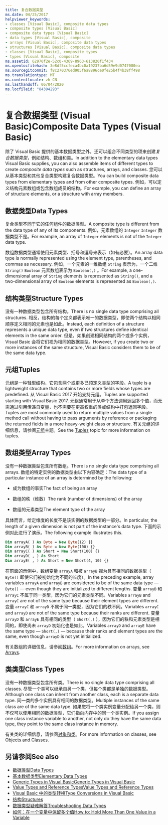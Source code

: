 ```yaml
---
title: 复合数据类型
ms.date: 04/25/2017
helpviewer_keywords:
- classes [Visual Basic], composite data types
- composite types [Visual Basic]
- composite data types [Visual Basic]
- data types [Visual Basic], composite
- arrays [Visual Basic], composite data types
- structures [Visual Basic], composite data types
- classes [Visual Basic], composite types
- types [Visual Basic], composite
ms.assetid: 62970f2e-52c0-4369-8963-613820f1f434
ms.openlocfilehash: 3e8df5ccfeca4bc0a19237ba6d59e9d0747080ea
ms.sourcegitcommit: f8c270376ed905f6a8896ce0fe25b4f4b38ff498
ms.translationtype: MT
ms.contentlocale: zh-CN
ms.lasthandoff: 06/04/2020
ms.locfileid: "84394293"
---
```

# <a name="composite-data-types-visual-basic"></a><span data-ttu-id="095df-102">复合数据类型 (Visual Basic)</span><span class="sxs-lookup"><span data-stu-id="095df-102">Composite Data Types (Visual Basic)</span></span>
<span data-ttu-id="095df-103">除了 Visual Basic 提供的基本数据类型之外，还可以组合不同类型的项来创建*复合数据类型*，例如结构、数组和类。</span><span class="sxs-lookup"><span data-stu-id="095df-103">In addition to the elementary data types Visual Basic supplies, you can also assemble items of different types to create *composite data types* such as structures, arrays, and classes.</span></span> <span data-ttu-id="095df-104">您可以从基本类型和其他复合类型构建复合数据类型。</span><span class="sxs-lookup"><span data-stu-id="095df-104">You can build composite data types from elementary types and from other composite types.</span></span> <span data-ttu-id="095df-105">例如，可以定义结构元素数组或包含数组成员的结构。</span><span class="sxs-lookup"><span data-stu-id="095df-105">For example, you can define an array of structure elements, or a structure with array members.</span></span>  
  
## <a name="data-types"></a><span data-ttu-id="095df-106">数据类型</span><span class="sxs-lookup"><span data-stu-id="095df-106">Data Types</span></span>  
 <span data-ttu-id="095df-107">复合类型不同于它的任何组件的数据类型。</span><span class="sxs-lookup"><span data-stu-id="095df-107">A composite type is different from the data type of any of its components.</span></span> <span data-ttu-id="095df-108">例如，元素数组的 `Integer` `Integer` 数据类型不是。</span><span class="sxs-lookup"><span data-stu-id="095df-108">For example, an array of `Integer` elements is not of the `Integer` data type.</span></span>  
  
 <span data-ttu-id="095df-109">数组数据类型通常使用元素类型、括号和逗号来表示（如有必要）。</span><span class="sxs-lookup"><span data-stu-id="095df-109">An array data type is normally represented using the element type, parentheses, and commas as necessary.</span></span> <span data-ttu-id="095df-110">例如，一个元素的一维数组 `String` 表示为，一个二维 `String()` `Boolean` 元素数组表示为 `Boolean(,)` 。</span><span class="sxs-lookup"><span data-stu-id="095df-110">For example, a one-dimensional array of `String` elements is represented as `String()`, and a two-dimensional array of `Boolean` elements is represented as `Boolean(,)`.</span></span>  
  
## <a name="structure-types"></a><span data-ttu-id="095df-111">结构类型</span><span class="sxs-lookup"><span data-stu-id="095df-111">Structure Types</span></span>  
 <span data-ttu-id="095df-112">没有一种数据类型包含所有结构。</span><span class="sxs-lookup"><span data-stu-id="095df-112">There is no single data type comprising all structures.</span></span> <span data-ttu-id="095df-113">相反，结构的每个定义都表示唯一的数据类型，即使两个结构以相同顺序定义相同的元素也是如此。</span><span class="sxs-lookup"><span data-stu-id="095df-113">Instead, each definition of a structure represents a unique data type, even if two structures define identical elements in the same order.</span></span> <span data-ttu-id="095df-114">但是，如果创建相同结构的两个或多个实例，Visual Basic 会将它们视为相同的数据类型。</span><span class="sxs-lookup"><span data-stu-id="095df-114">However, if you create two or more instances of the same structure, Visual Basic considers them to be of the same data type.</span></span>  
  
## <a name="tuples"></a><span data-ttu-id="095df-115">元组</span><span class="sxs-lookup"><span data-stu-id="095df-115">Tuples</span></span>

<span data-ttu-id="095df-116">元组是一种轻型结构，它包含两个或更多已预定义类型的字段。</span><span class="sxs-lookup"><span data-stu-id="095df-116">A tuple is a lightweight structure that contains two or more fields whose types are predefined.</span></span> <span data-ttu-id="095df-117">从 Visual Basic 2017 开始支持元组。</span><span class="sxs-lookup"><span data-stu-id="095df-117">Tuples are supported starting with Visual Basic 2017.</span></span> <span data-ttu-id="095df-118">元组通常用于从单个方法调用返回多个值，而无需通过引用传递自变量，也不需要在更高权重的类或结构中打包返回字段。</span><span class="sxs-lookup"><span data-stu-id="095df-118">Tuples are most commonly used to return multiple values from a single method call without having to pass arguments by reference or packaging the returned fields in a more heavy-weight class or structure.</span></span> <span data-ttu-id="095df-119">有关元组的详细信息，请参阅[元组](tuples.md)主题。</span><span class="sxs-lookup"><span data-stu-id="095df-119">See the [Tuples](tuples.md) topic for more information on tuples.</span></span>

## <a name="array-types"></a><span data-ttu-id="095df-120">数组类型</span><span class="sxs-lookup"><span data-stu-id="095df-120">Array Types</span></span>  
 <span data-ttu-id="095df-121">没有一种数据类型包含所有数组。</span><span class="sxs-lookup"><span data-stu-id="095df-121">There is no single data type comprising all arrays.</span></span> <span data-ttu-id="095df-122">数组的特定实例的数据类型由以下内容确定：</span><span class="sxs-lookup"><span data-stu-id="095df-122">The data type of a particular instance of an array is determined by the following:</span></span>  
  
- <span data-ttu-id="095df-123">成为数组的事实</span><span class="sxs-lookup"><span data-stu-id="095df-123">The fact of being an array</span></span>  
  
- <span data-ttu-id="095df-124">数组的秩（维数）</span><span class="sxs-lookup"><span data-stu-id="095df-124">The rank (number of dimensions) of the array</span></span>  
  
- <span data-ttu-id="095df-125">数组的元素类型</span><span class="sxs-lookup"><span data-stu-id="095df-125">The element type of the array</span></span>  
  
 <span data-ttu-id="095df-126">具体而言，给定维度的长度不是该实例的数据类型的一部分。</span><span class="sxs-lookup"><span data-stu-id="095df-126">In particular, the length of a given dimension is not part of the instance's data type.</span></span> <span data-ttu-id="095df-127">下面的示例对此进行了演示。</span><span class="sxs-lookup"><span data-stu-id="095df-127">The following example illustrates this.</span></span>  
  
```vb  
Dim arrayA( ) As Byte = New Byte(12) {}  
Dim arrayB( ) As Byte = New Byte(100) {}  
Dim arrayC( ) As Short = New Short(100) {}  
Dim arrayD( , ) As Short  
Dim arrayE( , ) As Short = New Short(4, 10) {}  
```  
  
 <span data-ttu-id="095df-128">在前面的示例中，数组变量 `arrayA` 和被 `arrayB` 视为具有相同的数据类型（ `Byte()` 即使它们被初始化为不同的长度）。</span><span class="sxs-lookup"><span data-stu-id="095df-128">In the preceding example, array variables `arrayA` and `arrayB` are considered to be of the same data type — `Byte()` — even though they are initialized to different lengths.</span></span> <span data-ttu-id="095df-129">变量 `arrayB` 和 `arrayC` 不属于同一类型，因为它们的元素类型不同。</span><span class="sxs-lookup"><span data-stu-id="095df-129">Variables `arrayB` and `arrayC` are not of the same type because their element types are different.</span></span> <span data-ttu-id="095df-130">变量 `arrayC` 和 `arrayD` 不属于同一类型，因为它们的秩不同。</span><span class="sxs-lookup"><span data-stu-id="095df-130">Variables `arrayC` and `arrayD` are not of the same type because their ranks are different.</span></span> <span data-ttu-id="095df-131">变量 `arrayD` 和 `arrayE` 具有相同的类型（ `Short(,)` ），因为它们的秩和元素类型是相同的，即使尚未 `arrayD` 初始化也是如此。</span><span class="sxs-lookup"><span data-stu-id="095df-131">Variables `arrayD` and `arrayE` have the same type — `Short(,)` — because their ranks and element types are the same, even though `arrayD` is not yet initialized.</span></span>  
  
 <span data-ttu-id="095df-132">有关数组的详细信息，请参阅[数组](../arrays/index.md)。</span><span class="sxs-lookup"><span data-stu-id="095df-132">For more information on arrays, see [Arrays](../arrays/index.md).</span></span>  
  
## <a name="class-types"></a><span data-ttu-id="095df-133">类类型</span><span class="sxs-lookup"><span data-stu-id="095df-133">Class Types</span></span>  
 <span data-ttu-id="095df-134">没有一种数据类型包含所有类。</span><span class="sxs-lookup"><span data-stu-id="095df-134">There is no single data type comprising all classes.</span></span> <span data-ttu-id="095df-135">尽管一个类可以继承自另一个类，但每个类都是单独的数据类型。</span><span class="sxs-lookup"><span data-stu-id="095df-135">Although one class can inherit from another class, each is a separate data type.</span></span> <span data-ttu-id="095df-136">同一类的多个实例具有相同的数据类型。</span><span class="sxs-lookup"><span data-stu-id="095df-136">Multiple instances of the same class are of the same data type.</span></span> <span data-ttu-id="095df-137">如果您将一个类实例变量分配给另一个类，则不仅可以使用相同的数据类型，它们指向内存中的同一个类实例。</span><span class="sxs-lookup"><span data-stu-id="095df-137">If you assign one class instance variable to another, not only do they have the same data type, they point to the same class instance in memory.</span></span>  
  
 <span data-ttu-id="095df-138">有关类的详细信息，请参阅[对象和类](../objects-and-classes/index.md)。</span><span class="sxs-lookup"><span data-stu-id="095df-138">For more information on classes, see [Objects and Classes](../objects-and-classes/index.md).</span></span>  
  
## <a name="see-also"></a><span data-ttu-id="095df-139">另请参阅</span><span class="sxs-lookup"><span data-stu-id="095df-139">See also</span></span>

- [<span data-ttu-id="095df-140">数据类型</span><span class="sxs-lookup"><span data-stu-id="095df-140">Data Types</span></span>](index.md)
- [<span data-ttu-id="095df-141">基本数据类型</span><span class="sxs-lookup"><span data-stu-id="095df-141">Elementary Data Types</span></span>](elementary-data-types.md)
- [<span data-ttu-id="095df-142">Generic Types in Visual Basic</span><span class="sxs-lookup"><span data-stu-id="095df-142">Generic Types in Visual Basic</span></span>](generic-types.md)
- [<span data-ttu-id="095df-143">Value Types and Reference Types</span><span class="sxs-lookup"><span data-stu-id="095df-143">Value Types and Reference Types</span></span>](value-types-and-reference-types.md)
- [<span data-ttu-id="095df-144">Visual Basic 中的类型转换</span><span class="sxs-lookup"><span data-stu-id="095df-144">Type Conversions in Visual Basic</span></span>](type-conversions.md)
- [<span data-ttu-id="095df-145">结构</span><span class="sxs-lookup"><span data-stu-id="095df-145">Structures</span></span>](structures.md)
- [<span data-ttu-id="095df-146">数据类型疑难解答</span><span class="sxs-lookup"><span data-stu-id="095df-146">Troubleshooting Data Types</span></span>](troubleshooting-data-types.md)
- [<span data-ttu-id="095df-147">如何：在一个变量中保留多个值</span><span class="sxs-lookup"><span data-stu-id="095df-147">How to: Hold More Than One Value in a Variable</span></span>](how-to-hold-more-than-one-value-in-a-variable.md)
